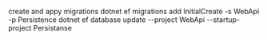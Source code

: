 create and appy migrations
dotnet ef migrations add InitialCreate -s WebApi -p Persistence
dotnet ef database update --project WebApi --startup-project Persistanse
